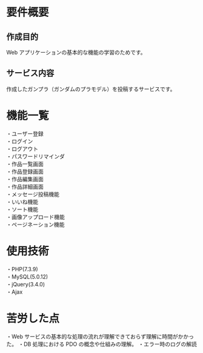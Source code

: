 # 要件概要 
## 作成目的
Web アプリケーションの基本的な機能の学習のためです。 

## サービス内容
作成したガンプラ（ガンダムのプラモデル）を投稿するサービスです。 

# 機能一覧
・ユーザー登録  
・ログイン  
・ログアウト  
・パスワードリマインダ  
・作品一覧画面  
・作品登録画面  
・作品編集画面  
・作品詳細画面  
・メッセージ投稿機能  
・いいね機能  
・ソート機能  
・画像アップロード機能  
・ページネーション機能  

# 使用技術

・PHP(7.3.9)  
・MySQL(5.0.12)  
・jQuery(3.4.0)  
・Ajax  

# 苦労した点
・Web サービスの基本的な処理の流れが理解できておらず理解に時間がかかった。
・DB 処理における PDO の概念や仕組みの理解。
・エラー時のログの解読
